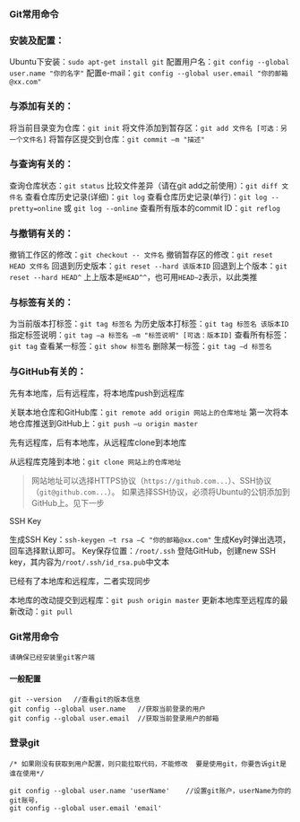 ### Git常用命令

### 安装及配置：

Ubuntu下安装：`sudo apt-get install git`
配置用户名：`git config --global user.name "你的名字"`
配置e-mail：`git config --global user.email "你的邮箱@xx.com"`

### 与添加有关的：

将当前目录变为仓库：`git init`
将文件添加到暂存区：`git add 文件名 [可选：另一个文件名]`
将暂存区提交到仓库：`git commit –m "描述"`

### 与查询有关的：

查询仓库状态：`git status`
比较文件差异（请在git add之前使用）：`git diff 文件名`
查看仓库历史记录(详细)：`git log`
查看仓库历史记录(单行)：`git log --pretty=online` 或 `git log --online`
查看所有版本的commit ID：`git reflog`

### 与撤销有关的：

撤销工作区的修改：`git checkout -- 文件名`
撤销暂存区的修改：`git reset HEAD 文件名`
回退到历史版本：`git reset --hard 该版本ID`
回退到上个版本：`git reset --hard HEAD^`
上上版本是`HEAD^^`，也可用`HEAD~2`表示，以此类推

### 与标签有关的：

为当前版本打标签：`git tag 标签名`
为历史版本打标签：`git tag 标签名 该版本ID`
指定标签说明：`git tag –a 标签名 –m "标签说明" [可选：版本ID]`
查看所有标签：`git tag`
查看某一标签：`git show 标签名`
删除某一标签：`git tag –d 标签名`

### 与GitHub有关的：

先有本地库，后有远程库，将本地库push到远程库

关联本地仓库和GitHub库：`git remote add origin 网站上的仓库地址`
第一次将本地仓库推送到GitHub上：`git push –u origin master`

先有远程库，后有本地库，从远程库clone到本地库

从远程库克隆到本地：`git clone 网站上的仓库地址`

> 网站地址可以选择HTTPS协议（`https://github.com...`）、SSH协议（`git@github.com...`）。
> 如果选择SSH协议，必须将Ubuntu的公钥添加到GitHub上。见下一步

SSH Key

生成SSH Key：`ssh-keygen –t rsa –C "你的邮箱@xx.com"`
生成Key时弹出选项，回车选择默认即可。
Key保存位置：`/root/.ssh`
登陆GitHub，创建new SSH key，其内容为`/root/.ssh/id_rsa.pub`中文本

已经有了本地库和远程库，二者实现同步

本地库的改动提交到远程库：`git push origin master`
更新本地库至远程库的最新改动：`git pull`



### Git常用命令

```
请确保已经安装里git客户端
```

#### 一般配置

```
git --version   //查看git的版本信息
git config --global user.name   //获取当前登录的用户
git config --global user.email  //获取当前登录用户的邮箱
```

### 登录git

```
/* 如果刚没有获取到用户配置，则只能拉取代码，不能修改  要是使用git，你要告诉git是谁在使用*/

git config --global user.name 'userName'    //设置git账户，userName为你的git账号，
git config --global user.email 'email'
```